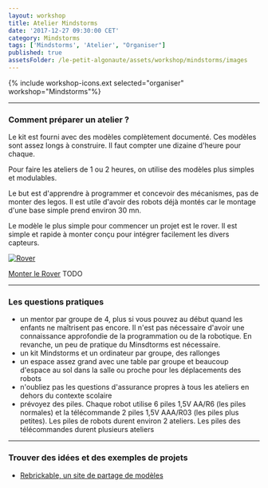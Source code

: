 ```yaml
---
layout: workshop
title: Atelier Mindstorms
date: '2017-12-27 09:30:00 CET'
category: Mindstorms
tags: ['Mindstorms', 'Atelier', "Organiser"]
published: true
assetsFolder: /le-petit-algonaute/assets/workshop/mindstorms/images
---
```


{% include workshop-icons.ext selected="organiser" workshop="Mindstorms"%}

---

### Comment préparer un atelier ?

Le kit est fourni avec des modèles complètement documenté. Ces modèles sont assez longs à construire. Il faut compter une dizaine d'heure pour chaque.

Pour faire les ateliers de 1 ou 2 heures, on utilise des modèles plus simples et modulables.

Le but est d'apprendre à programmer et concevoir des mécanismes, pas de monter des legos.  Il est utile d'avoir  des robots déjà montés car le montage d'une base simple prend environ 30 mn.

Le modèle le plus simple pour commencer un projet est le rover. Il est simple et rapide à monter conçu pour intégrer facilement les divers capteurs.

[![Rover]({{page.assetsFolder}}/montage-rover.png)](rover/index.html)

[Monter le Rover](rover/index.html) TODO

---

### Les questions pratiques

- un mentor par groupe de 4, plus si vous pouvez au début quand les enfants ne maîtrisent pas encore. Il n'est pas nécessaire d'avoir une connaissance approfondie de la programmation ou de la robotique. En revanche, un peu de pratique du Minsdtorms est nécessaire.
- un kit Mindstorms et un ordinateur par groupe, des rallonges
- un espace assez grand avec une table par groupe et beaucoup d'espace au sol dans la salle ou proche pour les déplacements des robots
- n'oubliez pas les questions d'assurance propres à tous les ateliers en dehors du contexte scolaire
- prévoyez des piles. Chaque robot utilise 6 piles 1,5V AA/R6 (les piles normales) et la télécommande 2 piles 1,5V AAA/R03 (les piles plus petites). Les piles de robots durent environ 2 ateliers. Les piles des télécommandes durent plusieurs ateliers

---

### Trouver des idées et des exemples de projets

- [Rebrickable, un site de partage de modèles](https://rebrickable.com/)

